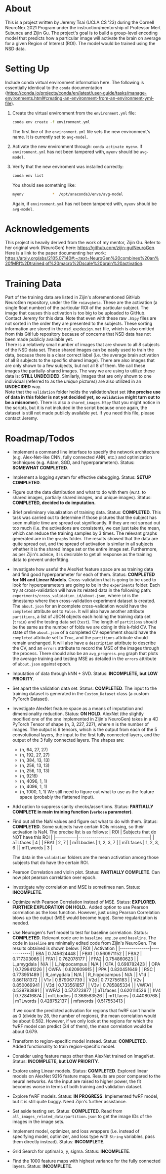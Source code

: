# About
This is a project written by Jeremy Tsai (UCLA CS '23) during the Cornell NeuroNex 2021 Program under the instruction/mentorship of Professor Mert Subuncu and Zijin Gu. The project's goal is to build a group-level encoding model that predicts how a particular image will activate the brain on average for a given Region of Interest (ROI). The model would be trained using the NSD data.  
# Setting Up
Include conda virtual environment information here.
The following is essentially identical to the `conda` documentation (https://conda.io/projects/conda/en/latest/user-guide/tasks/manage-environments.html#creating-an-environment-from-an-environment-yml-file).
1. Create the virtual environment from the `environment.yml` file:
    ```bash
    conda env create -f environment.yml
    ```
    The first line of the `environment.yml` file sets the new environment's name. It is currently set to `avg-model`.  

2. Activate the new environment through: `conda activate myenv`. If `environment.yml` has not been tampered with, `myenv` should be `avg-model`.  

3. Verify that the new enviroment was installed correctly:
    ```bash
    conda env list
    ```
    You should see something like:
    ```bash
    myenv             *  /opt/anaconda3/envs/avg-model
    ```
    Again, if `environment.yml` has not been tampered with, `myenv` should be `avg-model`.
# Acknowledgements
This project is heavily derived from the work of my mentor, Zijin Gu. Refer to her original work (NeuroGen) here: https://github.com/zijin-gu/NeuroGen. Here is a link to the paper documenting her work: https://arxiv.org/abs/2105.07140#:~:text=NeuroGen%20combines%20an%20fMRI%2Dtrained,of%20macro%2Dscale%20brain%20activation.
# Training Data
Part of the training data are listed in Zijin's aforementioned GitHub NeuroGen repository, under the file `roiavgbeta`. These are the activation (a single float number) of the particular ROI of the particular subject. The image that causes this activation is too big to be uploaded to GitHub. Contact Jeremy for this data. Note that even with these raw `.h5py` files are not sorted in the order they are presented to the subjects. These sorting information are stored in the `nsd_expdesign.mat` file, which is also omitted from this GitHub repository because of concerns that NSD data has not been made publicly available yet.  
There is a relatively small number of images that are shown to all 8 subjects of the NSD data set. These shared images can be easily used to train the data, because there is a clear correct label (i.e. the average brain activation of all 8 subjects to the specific shared image). There are also images that are only shown to a few subjects, but not all 8 of them. We call these images the partially-shared images. The way we are using to utilize these data is: **STILL UNDECIDED**. Similarly, images that are only shown to one individual (referred to as the _unique pictures_) are also utilized in an **UNDECIDED** way.  
Note that the `validation` folder holds the validation/test set (**the precise use of data in this folder is not yet decided yet, so `validation` might turn out to be a misnomer**). There is also a `shared_images.h5py` that you might notice in the scripts, but it is not included in the script because once again, the dataset is still not made publicly available yet. If you need this file, please contact Jeremy.
# Roadmap/Todos
- Implement a command line interface to specify the network architecture (e.g. Alex-Net-like CNN, fully connected ANN, etc.) and optimization techniques (e.g. Adam, SGD, and hyperparameters). Status: **SOMEWHAT COMPLETED**.
- Implement a logging system for effective debugging. Status: **SETUP COMPLETED**.
- Figure out the data distribution and what to do with them (w.r.t. to shared images, partially shared images, and unique images). Status: **COMPLETED, decided to do imputation.**
- Brief preliminary visualization of training data. Status: **COMPLETED**. This task was carried out to determine if those pictures that the subject has seen multiple time are spread out significantly. If they are not spread out too much (i.e. the activations are consistent), we can just take the mean, which can reduce the training samples by 3 times. The relevant graphs generated are in the `graphs` folder. The results showed that the data are quite spread out, and the spread of activation is similar in all subjects whether it is the shared image set or the entire image set. Furthermore, as per Zijin's advice, it is desirable to get all response as the training data to prevent underfitting.
- Investigate how useful the AlexNet feature space are as training data and find good hyperparameter for each of them. Status: **COMPLETED for NN and Linear Models**. Cross-validation that is going to be used to look for hyperparameters are going to be in the `experiments` folder. Each try at cross-validation will have its related data in the following path: `experiments/cross_validation_id/about.json`, where `id` is the timestamp where then cross-validation experiment dataset is created. The `about.json` for an incomplete cross-validation would have the `completed` attribute set to `False`. It will also have another attribute `partitions`, a list of JSON objects each holding the training data set (`train`) and the testing data set (`test`). The length of `partitions` should be the same as the number of folds we are doing in this k-fold CV. The state of the `about.json` of a completed CV experiment should have the `completed` attribute set to `True`, and the `partitions` attribute should remain unchanged. It will also have a `description` attribute to describe the CV, and an `errors` attribute to record the MSE of the images through the process. There should also be an `avg_progress.png` graph that plots the average training and testing MSE as detailed in the `errors` attribute of `about.json` against epoch.
- Imputation of data through kNN + SVD. Status: **INCOMPLETE, but LOW PRIORITY**.
- Set apart the validation data set. Status: **COMPLETED**. The input to the training dataset is generated in the `Custom_Dataset` class (a custom PyTorch Dataset).
- Investigate AlexNet feature space as a means of imputation and dimensionality reduction. Status: **ON HOLD**. AlexNet (the slightly modified one of the one implemented in Zijin's NeuroGen) takes in a 4D PyTorch Tensor of shape (n, 3, 227, 227), where n is the number of images. The output is 9 tensors, which is the output from each of the 5 convolutional layers, the input to the first fully connected layers, and the output of the 3 fully connected layers. The shapes are:
    * (n, 64, 27, 27)
    * (n, 192, 27, 27)
    * (n, 384, 13, 13)
    * (n, 256, 13, 13)
    * (n, 256, 13, 13)
    * (n, 9216)
    * (n, 4096, 1, 1)
    * (n, 4096, 1, 1)
    * (n, 1000, 1, 1)
    We still need to figure out what to use as the feature space (probably the flattened input).
- Add option to suppress sanity checks/assertions. Status: **PARTIALLY COMPLETE in main training function (`verbose` parameter)**.
- Find out all the NaN values and figure out what to do with them. Status: **COMPLETED**. Some subjects have certain ROIs missing, so their activation is NaN. The precise list is as follows:
    | ROI       | Subjects that do NOT have this ROI |
    |-----------|------------------------------------|
    | aTLfaces  | 4                                  |
    | FBA1      | 2, 7                               |
    | mTLbodies | 1, 2, 3, 7                         |
    | mTLfaces  | 1, 2, 3, 6                         |
    | mTLwords  | 3                                  |
    
    The data in the `validation` folders are the mean activation among those subjects that do have the certain ROI.  
- Pearson Correlation and violin plot. Status: **PARTIALLY COMPLETE**. Can now plot pearson correlation over epoch.
- Investigate why correlation and MSE is sometimes nan. Status: **INCOMPLETE**.  
- Optimize with Pearson Correlation instead of MSE. Status: **EXPLORED. FURTHER EXPLORATION ON HOLD.**. Added option to use Pearson correlation as the loss function. However, just using Pearson Correlation blows up the output (MSE would become huge). Some regularization is needed.  
- Use Neurogen's fwrf model to test for baseline correlation. Status: **COMPLETED**. Relevant code are in `baseline_exp.py` and `baseline`. The code in `baseline` are minimally edited code from Zijin's NeuroGen. The results obtained is shown below:
    | ROI           | Activation  |
    |---------------|-------------|
    | EBA           | 0.745624448 |
    | FBA1          | 0.560971152 |
    | FBA2          | 0.717303066 |
    | FFA1          | 0.762078177 |
    | FFA2          | 0.754860623 |
    | L_amygdala    | N/A         |
    | L_hippocampus | N/A         |
    | OFA           | 0.698782423 |
    | OPA           | 0.729941226 |
    | OWFA          | 0.620909915 |
    | PPA           | 0.820451649 |
    | RSC           | 0.773951489 |
    | R_amygdala    | N/A         |
    | R_hippocampus | N/A         |
    | V1d           | 0.861181372 |
    | V1v           | 0.879067739 |
    | V2d           | 0.772756183 |
    | V2v           | 0.850069941 |
    | V3d           | 0.733561857 |
    | V3v           | 0.785885334 |
    | VWFA1         | 0.539793891 |
    | VWFA2         | 0.573723877 |
    | aTLfaces      | 0.620114526 |
    | hV4           | 0.728416874 |
    | mTLbodies     | 0.368583526 |
    | mTLfaces      |  0.44080768 |
    | mTLwords      | 0.428752137 |
    | mfswords      | 0.517553413 |

    If we count the predicted activation for regions that fwRF can't handle as 0 (divide by 28, the number of regions), the mean correlation would be about 0.582. However, if we only look at the regions for which the fwRF model can predict (24 of them), the mean correlation would be about 0.679.  

- Transform to region-specific model instead. Status: **COMPLETED**. Added functionality to train region-specific model.
- Consider using feature maps other than AlexNet trained on ImageNet. Status: **INCOMPLETE, but LOW PRIORITY**.
- Explore using Linear models. Status: **COMPLETED**. Explored linear models on AlexNet 9216 feature maps. Results are poor compared to the neural networks. As the input are raised to higher power, the fit becomes worse in terms of both training and validation dataset.
- Explore fwRF models. Status: **IN PROGRESS**. Implemented fwRF model, but it is still quite buggy. Need Zijin's further assistance.
- Set aside testing set. Status: **COMPLETED**. Read from `all_images_related_data/partition.json` to get the image IDs of the images in the image sets.
- Implement model, optimizer, and loss wrappers (i.e. instead of specifying model, optimizer, and loss type with `String` variables, pass them directly instead). Status: **INCOMPLETE**.
- Grid Search for optimal x, y, sigma. Status: **INCOMPLETE**.
- Find the 1000 feature maps with highest variance for the fully connected layers. Status: **INCOMPLETE**.